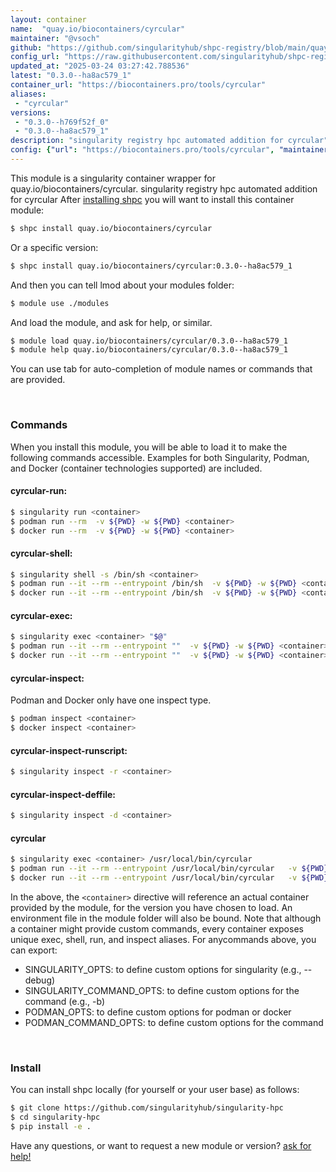 ```yaml
---
layout: container
name:  "quay.io/biocontainers/cyrcular"
maintainer: "@vsoch"
github: "https://github.com/singularityhub/shpc-registry/blob/main/quay.io/biocontainers/cyrcular/container.yaml"
config_url: "https://raw.githubusercontent.com/singularityhub/shpc-registry/main/quay.io/biocontainers/cyrcular/container.yaml"
updated_at: "2025-03-24 03:27:42.788536"
latest: "0.3.0--ha8ac579_1"
container_url: "https://biocontainers.pro/tools/cyrcular"
aliases:
 - "cyrcular"
versions:
 - "0.3.0--h769f52f_0"
 - "0.3.0--ha8ac579_1"
description: "singularity registry hpc automated addition for cyrcular"
config: {"url": "https://biocontainers.pro/tools/cyrcular", "maintainer": "@vsoch", "description": "singularity registry hpc automated addition for cyrcular", "latest": {"0.3.0--ha8ac579_1": "sha256:ea7996da63d0832f7d09c852fa7b8b1e58df01eb1465aff0d70994a8cc7196bd"}, "tags": {"0.3.0--h769f52f_0": "sha256:a919d60112b607e945cc68f2bed29aa162c0c5eba0e0b8cf8332fda19d5dc61f", "0.3.0--ha8ac579_1": "sha256:ea7996da63d0832f7d09c852fa7b8b1e58df01eb1465aff0d70994a8cc7196bd"}, "docker": "quay.io/biocontainers/cyrcular", "aliases": {"cyrcular": "/usr/local/bin/cyrcular"}}
---
```


This module is a singularity container wrapper for quay.io/biocontainers/cyrcular.
singularity registry hpc automated addition for cyrcular
After [installing shpc](#install) you will want to install this container module:


```bash
$ shpc install quay.io/biocontainers/cyrcular
```

Or a specific version:

```bash
$ shpc install quay.io/biocontainers/cyrcular:0.3.0--ha8ac579_1
```

And then you can tell lmod about your modules folder:

```bash
$ module use ./modules
```

And load the module, and ask for help, or similar.

```bash
$ module load quay.io/biocontainers/cyrcular/0.3.0--ha8ac579_1
$ module help quay.io/biocontainers/cyrcular/0.3.0--ha8ac579_1
```

You can use tab for auto-completion of module names or commands that are provided.

<br>

### Commands

When you install this module, you will be able to load it to make the following commands accessible.
Examples for both Singularity, Podman, and Docker (container technologies supported) are included.

#### cyrcular-run:

```bash
$ singularity run <container>
$ podman run --rm  -v ${PWD} -w ${PWD} <container>
$ docker run --rm  -v ${PWD} -w ${PWD} <container>
```

#### cyrcular-shell:

```bash
$ singularity shell -s /bin/sh <container>
$ podman run --it --rm --entrypoint /bin/sh  -v ${PWD} -w ${PWD} <container>
$ docker run --it --rm --entrypoint /bin/sh  -v ${PWD} -w ${PWD} <container>
```

#### cyrcular-exec:

```bash
$ singularity exec <container> "$@"
$ podman run --it --rm --entrypoint ""  -v ${PWD} -w ${PWD} <container> "$@"
$ docker run --it --rm --entrypoint ""  -v ${PWD} -w ${PWD} <container> "$@"
```

#### cyrcular-inspect:

Podman and Docker only have one inspect type.

```bash
$ podman inspect <container>
$ docker inspect <container>
```

#### cyrcular-inspect-runscript:

```bash
$ singularity inspect -r <container>
```

#### cyrcular-inspect-deffile:

```bash
$ singularity inspect -d <container>
```


#### cyrcular

```bash
$ singularity exec <container> /usr/local/bin/cyrcular
$ podman run --it --rm --entrypoint /usr/local/bin/cyrcular   -v ${PWD} -w ${PWD} <container> -c " $@"
$ docker run --it --rm --entrypoint /usr/local/bin/cyrcular   -v ${PWD} -w ${PWD} <container> -c " $@"
```



In the above, the `<container>` directive will reference an actual container provided
by the module, for the version you have chosen to load. An environment file in the
module folder will also be bound. Note that although a container
might provide custom commands, every container exposes unique exec, shell, run, and
inspect aliases. For anycommands above, you can export:

 - SINGULARITY_OPTS: to define custom options for singularity (e.g., --debug)
 - SINGULARITY_COMMAND_OPTS: to define custom options for the command (e.g., -b)
 - PODMAN_OPTS: to define custom options for podman or docker
 - PODMAN_COMMAND_OPTS: to define custom options for the command

<br>

### Install

You can install shpc locally (for yourself or your user base) as follows:

```bash
$ git clone https://github.com/singularityhub/singularity-hpc
$ cd singularity-hpc
$ pip install -e .
```

Have any questions, or want to request a new module or version? [ask for help!](https://github.com/singularityhub/singularity-hpc/issues)